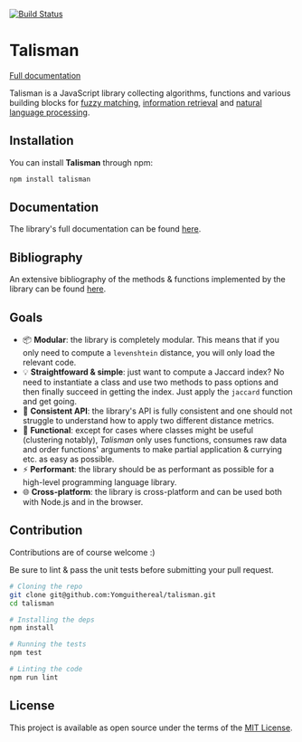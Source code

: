 [![Build Status](https://travis-ci.org/Yomguithereal/talisman.svg)](https://travis-ci.org/Yomguithereal/talisman)

# Talisman

[Full documentation](https://yomguithereal.github.io/talisman/)

Talisman is a JavaScript library collecting algorithms, functions and various building blocks for [fuzzy matching](https://en.wikipedia.org/wiki/Approximate_string_matching), [information retrieval](https://en.wikipedia.org/wiki/Information_retrieval) and [natural language processing](https://en.wikipedia.org/wiki/Natural_language_processing).

## Installation

You can install **Talisman** through npm:

```bash
npm install talisman
```

## Documentation

The library's full documentation can be found [here](https://yomguithereal.github.io/talisman/).

## Bibliography

An extensive bibliography of the methods & functions implemented by the library can be found [here](./BIBLIOGRAPHY.md).

## Goals

* :package: **Modular**: the library is completely modular. This means that if you only need to compute a `levenshtein` distance, you will only load the relevant code.
* :bulb: **Straightfoward & simple**: just want to compute a Jaccard index? No need to instantiate a class and use two methods to pass options and then finally succeed in getting the index. Just apply the `jaccard` function and get going.
* :dango: **Consistent API**: the library's API is fully consistent and one should not struggle to understand how to apply two different distance metrics.
* :postal_horn: **Functional**: except for cases where classes might be useful (clustering notably), *Talisman* only uses functions, consumes raw data and order functions' arguments to make partial application & currying etc. as easy as possible.
* :zap: **Performant**: the library should be as performant as possible for a high-level programming language library.
* :globe_with_meridians: **Cross-platform**: the library is cross-platform and can be used both with Node.js and in the browser.

## Contribution

Contributions are of course welcome :)

Be sure to lint & pass the unit tests before submitting your pull request.

```bash
# Cloning the repo
git clone git@github.com:Yomguithereal/talisman.git
cd talisman

# Installing the deps
npm install

# Running the tests
npm test

# Linting the code
npm run lint
```

## License

This project is available as open source under the terms of the [MIT License](./LICENSE.txt).
